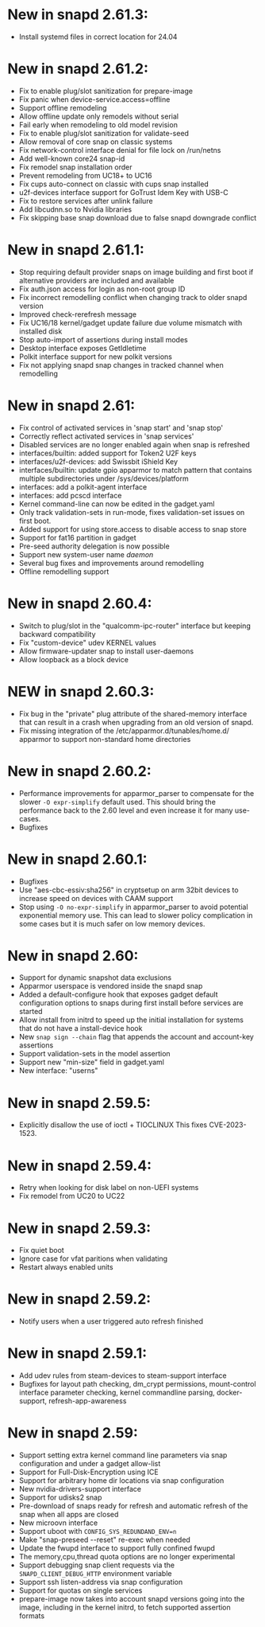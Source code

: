 # New in snapd 2.61.3:
* Install systemd files in correct location for 24.04

# New in snapd 2.61.2:
* Fix to enable plug/slot sanitization for prepare-image
* Fix panic when device-service.access=offline
* Support offline remodeling
* Allow offline update only remodels without serial
* Fail early when remodeling to old model revision
* Fix to enable plug/slot sanitization for validate-seed
* Allow removal of core snap on classic systems
* Fix network-control interface denial for file lock on /run/netns
* Add well-known core24 snap-id
* Fix remodel snap installation order
* Prevent remodeling from UC18+ to UC16
* Fix cups auto-connect on classic with cups snap installed
* u2f-devices interface support for GoTrust Idem Key with USB-C
* Fix to restore services after unlink failure
* Add libcudnn.so to Nvidia libraries
* Fix skipping base snap download due to false snapd downgrade conflict

# New in snapd 2.61.1:
* Stop requiring default provider snaps on image building and first boot if alternative providers are included and available
* Fix auth.json access for login as non-root group ID
* Fix incorrect remodelling conflict when changing track to older snapd version
* Improved check-rerefresh message
* Fix UC16/18 kernel/gadget update failure due volume mismatch with installed disk
* Stop auto-import of assertions during install modes
* Desktop interface exposes GetIdletime
* Polkit interface support for new polkit versions
* Fix not applying snapd snap changes in tracked channel when remodelling

# New in snapd 2.61:
* Fix control of activated services in 'snap start' and 'snap stop'
* Correctly reflect activated services in 'snap services'
* Disabled services are no longer enabled again when snap is refreshed
* interfaces/builtin: added support for Token2 U2F keys
* interfaces/u2f-devices: add Swissbit iShield Key
* interfaces/builtin: update gpio apparmor to match pattern that contains multiple subdirectories under /sys/devices/platform
* interfaces: add a polkit-agent interface
* interfaces: add pcscd interface
* Kernel command-line can now be edited in the gadget.yaml
* Only track validation-sets in run-mode, fixes validation-set issues on first boot.
* Added support for using store.access to disable access to snap store
* Support for fat16 partition in gadget
* Pre-seed authority delegation is now possible
* Support new system-user name  _daemon_
* Several bug fixes and improvements around remodelling
* Offline remodelling support

# New in snapd 2.60.4:
* Switch to plug/slot in the "qualcomm-ipc-router" interface
  but keeping backward compatibility
* Fix "custom-device" udev KERNEL values
* Allow firmware-updater snap to install user-daemons
* Allow loopback as a block device

# NEW in snapd 2.60.3:
* Fix bug in the "private" plug attribute of the shared-memory
  interface that can result in a crash when upgrading from an
  old version of snapd.
* Fix missing integration of the /etc/apparmor.d/tunables/home.d/
  apparmor to support non-standard home directories

# New in snapd 2.60.2:
* Performance improvements for apparmor_parser to compensate for
  the slower `-O expr-simplify` default used. This should bring
  the performance back to the 2.60 level and even increase it
  for many use-cases.
* Bugfixes

# New in snapd 2.60.1:
* Bugfixes
* Use "aes-cbc-essiv:sha256" in cryptsetup on arm 32bit devices
  to increase speed on devices with CAAM support
* Stop using `-O no-expr-simplify` in apparmor_parser to avoid
  potential exponential memory use. This can lead to slower 
  policy complication in some cases but it is much safer on
  low memory devices.

# New in snapd 2.60:
* Support for dynamic snapshot data exclusions
* Apparmor userspace is vendored inside the snapd snap
* Added a default-configure hook that exposes gadget default configuration
  options to snaps during first install before services are started
* Allow install from initrd to speed up the initial installation for
  systems that do not have a install-device hook
* New `snap sign --chain` flag that appends the account and account-key
  assertions
* Support validation-sets in the model assertion
* Support new "min-size" field in gadget.yaml
* New interface: "userns"

# New in snapd 2.59.5:
* Explicitly disallow the use of ioctl + TIOCLINUX
  This fixes CVE-2023-1523.

# New in snapd 2.59.4:
* Retry when looking for disk label on non-UEFI systems
* Fix remodel from UC20 to UC22

# New in snapd 2.59.3:
* Fix quiet boot
* Ignore case for vfat paritions when validating
* Restart always enabled units

# New in snapd 2.59.2:
* Notify users when a user triggered auto refresh finished

# New in snapd 2.59.1:

* Add udev rules from steam-devices to steam-support interface
* Bugfixes for layout path checking, dm_crypt permissions,
  mount-control interface parameter checking, kernel commandline
  parsing, docker-support, refresh-app-awareness

# New in snapd 2.59:

* Support setting extra kernel command line parameters via snap
  configuration and under a gadget allow-list
* Support for Full-Disk-Encryption using ICE
* Support for arbitrary home dir locations via snap configuration
* New nvidia-drivers-support interface
* Support for udisks2 snap
* Pre-download of snaps ready for refresh and automatic refresh of the
  snap when all apps are closed
* New microovn interface
* Support uboot with `CONFIG_SYS_REDUNDAND_ENV=n`
* Make "snap-preseed --reset" re-exec when needed
* Update the fwupd interface to support fully confined fwupd
* The memory,cpu,thread quota options are no longer experimental
* Support debugging snap client requests via the `SNAPD_CLIENT_DEBUG_HTTP`
  environment variable
* Support ssh listen-address via snap configuration
* Support for quotas on single services
* prepare-image now takes into account snapd versions going into the image,
  including in the kernel initrd, to fetch supported assertion formats
